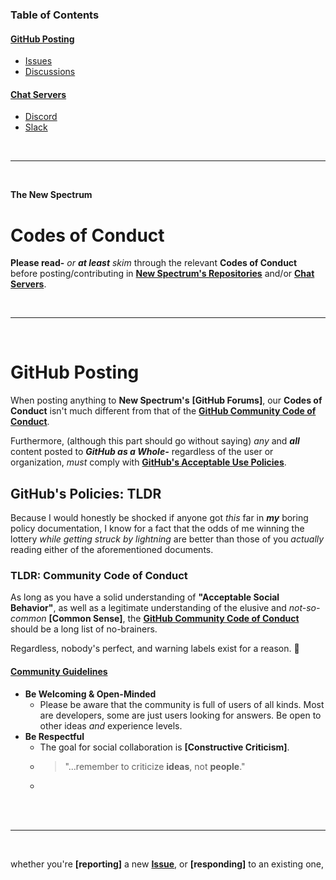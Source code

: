 ### Table of Contents

#### [GitHub Posting](https://github.com/NewSpectrum/NewSpectrum-Home/blob/main/Rules/Codes-of-Conduct.md#github-posting)
- [Issues](https://github.com/NewSpectrum/NewSpectrum-Home/blob/main/Rules/Codes-of-Conduct.md#issues)
- [Discussions](https://github.com/NewSpectrum/NewSpectrum-Home/blob/main/Rules/Codes-of-Conduct.md#discussions)
	
#### [Chat Servers](url)
- [Discord](https://github.com/NewSpectrum/NewSpectrum-Home/blob/main/Rules/Codes-of-Conduct.md#discord)
- [Slack](https://github.com/NewSpectrum/NewSpectrum-Home/blob/main/Rules/Codes-of-Conduct.md#slack)

<br />

---

<br />

__The New Spectrum__

# Codes of Conduct

__Please read-__ *or __at least__ skim* through the relevant __Codes of Conduct__ before posting/contributing in __[New Spectrum's Repositories](https://github.com/NewSpectrum/repositories)__ and/or __[Chat Servers](url)__.

<br />

---

<br />

# GitHub Posting

When posting anything to __New Spectrum's__ __[GitHub Forums]__, our __Codes of Conduct__ isn't much different from that of the __[GitHub Community Code of Conduct](https://docs.github.com/en/site-policy/github-terms/github-community-code-of-conduct)__.

Furthermore, (although this part should go without saying) *any* and __*all*__ content posted to __*GitHub as a Whole-*__ regardless of the user or organization, *must* comply with __[GitHub's Acceptable Use Policies](https://docs.github.com/en/site-policy/acceptable-use-policies/github-acceptable-use-policies)__.

## GitHub's Policies: TLDR

Because I would honestly be shocked if anyone got *this* far in __*my*__ boring policy documentation, I know for a fact that the odds of me winning the lottery *while getting struck by lightning* are better than those of you *actually* reading either of the aforementioned documents.

### TLDR: Community Code of Conduct

As long as you have a solid understanding of __"Acceptable Social Behavior"__, as well as a legitimate understanding of the elusive and *not-so-common* __[Common Sense]__, the __[GitHub Community Code of Conduct](https://docs.github.com/en/site-policy/github-terms/github-community-code-of-conduct)__ should be a long list of no-brainers.

Regardless, nobody's perfect, and warning labels exist for a reason. :slightly_smiling_face:

#### [Community Guidelines](https://docs.github.com/en/site-policy/github-terms/github-community-guidelines#maintaining-a-strong-community)
- __Be Welcoming & Open-Minded__
	- Please be aware that the community is full of users of all kinds. Most are developers, some are just users looking for answers. Be open to other ideas *and* experience levels.
- __Be Respectful__
	- The goal for social collaboration is __[Constructive Criticism]__.
	- > "...remember to criticize __ideas__, not __people__."
	- 




<br /><br />

---

<br />

whether you're __[reporting]__ a new __[Issue](url)__, or __[responding]__ to an existing one, 



<!-- 
GitHub Doc URL:
https://github.com/NewSpectrum/NewSpectrum-Home/blob/main/Rules/Codes-of-Conduct.md
-->